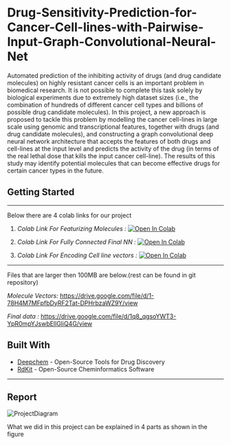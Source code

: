 # Drug-Sensitivity-Prediction-for-Cancer-Cell-lines-with-Pairwise-Input-Graph-Convolutional-Neural-Net


Automated prediction of the inhibiting activity of drugs (and drug candidate molecules) on highly resistant cancer cells is an important problem in biomedical research. It is not possible to complete this task solely by biological experiments due to extremely high dataset sizes (i.e., the combination of hundreds of different cancer cell types and billions of possible drug candidate molecules). In this project, a new approach is proposed to tackle this problem by modelling the cancer cell-lines in large scale using genomic and transcriptional features, together with drugs (and drug candidate molecules), and constructing a graph convolutional deep neural network architecture that accepts the features of both drugs and cell-lines at the input level and predicts the activity of the drug (in terms of the real lethal dose that kills the input cancer cell-line). The results of this study may identify potential molecules that can become effective drugs for certain cancer types in the future.

## Getting Started

---

Below there are 4 colab links for our project

1. *Colab Link For Featurizing Molecules :* [![Open In Colab](https://colab.research.google.com/assets/colab-badge.svg)](https://colab.research.google.com/drive/1IPLdajMGi6n0P9gwTNoavcVbv4Ww1cfK?usp=sharing)

2. *Colab Link For Fully Connected Final NN :* [![Open In Colab](https://colab.research.google.com/assets/colab-badge.svg)](https://colab.research.google.com/drive/1ID_Z0yL42l2bw9TuzsKmGnD0HLpulfdh?usp=sharing)

3. *Colab Link For Encoding Cell line vectors :* [![Open In Colab](https://colab.research.google.com/assets/colab-badge.svg)](https://colab.research.google.com/drive/1BDo0jINRLVuW1r3u6U-BI8bQ-mouASoP?usp=sharing)

---

Files that are larger then 100MB are below.(rest can be found in git repository)

*Molecule Vectors:* https://drive.google.com/file/d/1-78H4M7MFpfbDyRF2Tat-DPHrbzaWZ9Y/view

*Final data :* https://drive.google.com/file/d/1q8_qgsoYWT3-YpR0mpYJswbEllGliQ4G/view

## Built With

* [Deepchem](https://deepchem.readthedocs.io/en/latest/) - Open-Source Tools for Drug Discovery
* [RdKit](https://www.rdkit.org/) - Open-Source Cheminformatics Software

---

## Report

![ProjectDiagram](https://i.imgur.com/ILjKRP8.png)

What we did in this project can be explained in 4 parts as shown in the figure 
